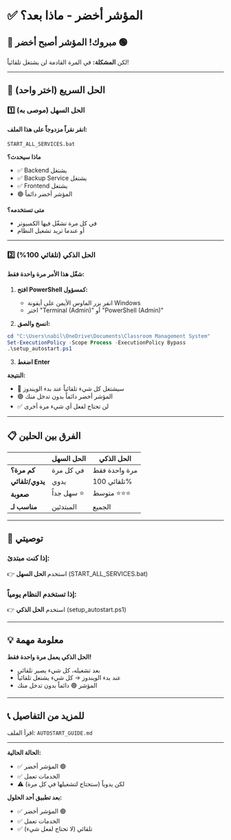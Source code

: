 # ✅ المؤشر أخضر - ماذا بعد؟

## 🎉 مبروك! المؤشر أصبح أخضر 🟢

لكن **المشكلة:** في المرة القادمة لن يشتغل تلقائياً!

---

## 🚀 الحل السريع (اختر واحد)

### 1️⃣ **الحل السهل** (موصى به)

#### انقر نقراً مزدوجاً على هذا الملف:
```
START_ALL_SERVICES.bat
```

**ماذا سيحدث؟**
- ✅ Backend يشتغل
- ✅ Backup Service يشتغل
- ✅ Frontend يشتغل
- 🟢 المؤشر أخضر دائماً

**متى تستخدمه؟**
- في كل مرة تشغّل فيها الكمبيوتر
- أو عندما تريد تشغيل النظام

---

### 2️⃣ **الحل الذكي** (تلقائي 100%)

#### شغّل هذا الأمر **مرة واحدة فقط:**

1. **افتح PowerShell كمسؤول:**
   - انقر بزر الماوس الأيمن على أيقونة Windows
   - اختر "Terminal (Admin)" أو "PowerShell (Admin)"

2. **انسخ والصق:**
```powershell
cd "C:\Users\nabil\OneDrive\Documents\Classroom Management System"
Set-ExecutionPolicy -Scope Process -ExecutionPolicy Bypass
.\setup_autostart.ps1
```

3. **اضغط Enter**

**النتيجة:**
- 🎯 سيشتغل كل شيء تلقائياً عند بدء الويندوز
- 🟢 المؤشر أخضر دائماً بدون تدخل منك
- ✅ لن تحتاج لفعل أي شيء مرة أخرى

---

## 📋 الفرق بين الحلين

| | الحل السهل | الحل الذكي |
|---|---|---|
| **كم مرة؟** | في كل مرة | مرة واحدة فقط |
| **يدوي/تلقائي** | يدوي | تلقائي 100% |
| **صعوبة** | سهل جداً ⭐ | متوسط ⭐⭐⭐ |
| **مناسب لـ** | المبتدئين | الجميع |

---

## 🎯 توصيتي

### إذا كنت مبتدئ:
👉 استخدم **الحل السهل** (START_ALL_SERVICES.bat)

### إذا تستخدم النظام يومياً:
👉 استخدم **الحل الذكي** (setup_autostart.ps1)

---

## 💡 معلومة مهمة

**الحل الذكي يعمل مرة واحدة فقط!**
- بعد تشغيله، كل شيء يصير تلقائي
- عند بدء الويندوز → كل شيء يشتغل تلقائياً
- المؤشر 🟢 دائماً بدون تدخل منك

---

## 📞 للمزيد من التفاصيل

اقرأ الملف: `AUTOSTART_GUIDE.md`

---

**الحالة الحالية:**
- ✅ المؤشر أخضر 🟢
- ✅ الخدمات تعمل
- ⚠️ لكن يدوياً (ستحتاج لتشغيلها في كل مرة)

**بعد تطبيق أحد الحلول:**
- ✅ المؤشر أخضر 🟢
- ✅ الخدمات تعمل
- ✅ تلقائي (لا تحتاج لفعل شيء)
